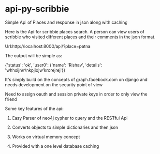 api-py-scribbie
===============

Simple Api of Places and response in json along with caching


Here is the Api for scribbie places search.
A person can view users of scribbie who visited different places and their comments in the json format.

Url:http://localhost:8000/api/?place=patna

The output will be simple as:

{'status': 'ok', 'user0': {'name': 'Rishav', 'details': 'whhoijn\\r\\nkpjiojw&#039;krorejrej'}}

It's simply build on the concepts of graph.facebook.com on django and needs development on the security point of view

Need to assign oauth and session private keys in order to only view the friend

Some key features of the api:

1) Easy Parser of neo4j cypher to query and the RESTful Api


2) Converts objects to simple dictionaries and then json


3) Works on virtual memory concept



4) Provided with a one level database caching
